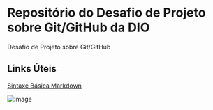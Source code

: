 # Repositório do Desafio de Projeto sobre Git/GitHub da DIO
Desafio de Projeto sobre Git/GitHub

## Links Úteis
[Sintaxe Básica Markdown](https://markdown.net.br/sintaxe-basica/)

![image](https://user-images.githubusercontent.com/53340131/212755670-2a4c6813-264c-4c02-9d57-cea8628c170e.png)
